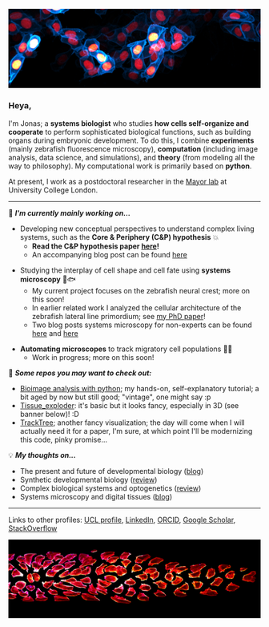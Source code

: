 ![Neural Crest banner image](https://github.com/WhoIsJack/WhoIsJack/blob/main/NC_banner.png?raw=true)

### Heya, 

I'm Jonas; a **systems biologist** who studies **how cells self-organize and cooperate** to perform sophisticated biological functions, such as building organs during embryonic development. To do this, I combine **experiments** (mainly zebrafish fluorescence microscopy), **computation** (including image analysis, data science, and simulations), and **theory** (from modeling all the way to philosophy). My computational work is primarily based on **python**.

At present, I work as a postdoctoral researcher in the [Mayor lab](https://mayorlab-ucl.webflow.io/) at University College London.

----

🔧 _**I'm currently mainly working on...**_

- Developing new conceptual perspectives to understand complex living systems, such as the **Core & Periphery (C&P) hypothesis** 💥
    - **Read the C&P hypothesis paper [here](https://doi.org/10.1016/j.cels.2024.08.001)!**
    - An accompanying blog post can be found [here](https://thenode.biologists.com/a-short-rant-on-the-present-and-future-of-developmental-biology/research/)
* Studying the interplay of cell shape and cell fate using **systems microscopy** 🔬🐟
    - My current project focuses on the zebrafish neural crest; more on this soon!
    - In earlier related work I analyzed the cellular architecture of the zebrafish lateral line primordium; see [my PhD paper](https://elifesciences.org/articles/55913)!
    - Two blog posts systems microscopy for non-experts can be found [here](https://towardsdatascience.com/untangling-biology-microscopes-algorithms-d6528f996faf) and [here](https://thenode.biologists.com/image-data-science/research/)
- **Automating microscopes** to track migratory cell populations 🔬🤖
    - Work in progress; more on this soon!


👀 _**Some repos you may want to check out:**_

- [Bioimage analysis with python](https://github.com/WhoIsJack/python-bioimage-analysis-tutorial); my hands-on, self-explanatory tutorial; a bit aged by now but still good; "vintage", one might say :p
- [Tissue_exploder](https://github.com/WhoIsJack/tissue_exploder): it's basic but it looks fancy, especially in 3D (see banner below)! :D
- [TrackTree](https://github.com/WhoIsJack/TrackTree); another fancy visualization; the day will come when I will actually need it for a paper, I'm sure, at which point I'll be modernizing this code, pinky promise...


💡 _**My thoughts on...**_

- The present and future of developmental biology ([blog](https://thenode.biologists.com/a-short-rant-on-the-present-and-future-of-developmental-biology/research/))
- Synthetic developmental biology ([review](https://www.sciencedirect.com/science/article/pii/S1084952122001367))
- Complex biological systems and optogenetics ([review](https://www.sciencedirect.com/science/article/pii/S0955067420300508))
- Systems microscopy and digital tissues ([blog](https://thenode.biologists.com/image-data-science/research/))

----

Links to other profiles: [UCL profile](https://profiles.ucl.ac.uk/78523-jonas-hartmann), [LinkedIn](https://www.linkedin.com/in/jonas-hartmann), [ORCID](https://orcid.org/0000-0002-5600-8285), [Google Scholar](https://scholar.google.de/citations?hl=en&user=CKP5Of8AAAAJ&view_op=list_works&sortby=pubdate), [StackOverflow](https://stackoverflow.com/users/8300815/whoisjack?tab=profile)

![Posterior lateral line primordium banner image](https://github.com/WhoIsJack/WhoIsJack/blob/main/PLLP_banner.png?raw=true)


<!--
**WhoIsJack/WhoIsJack** is a ✨ _special_ ✨ repository because its `README.md` (this file) appears on your GitHub profile.

Here are some ideas to get you started:

- 🔭 I’m currently working on ...
- 🌱 I’m currently learning ...
- 👯 I’m looking to collaborate on ...
- 🤔 I’m looking for help with ...
- 💬 Ask me about ...
- 📫 How to reach me: ...
- 😄 Pronouns: ...
- ⚡ Fun fact: ...
-->
